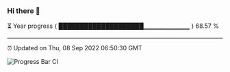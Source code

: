 ### Hi there 👋

⏳ Year progress { ████████████████████▁▁▁▁▁▁▁▁▁▁ } 68.57 %

---

⏰ Updated on Thu, 08 Sep 2022 06:50:30 GMT

![Progress Bar CI](https://github.com/ZhaoGui/ZhaoGui/workflows/Progress%20Bar%20CI/badge.svg)
